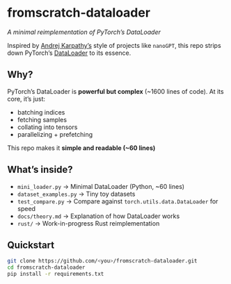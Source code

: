 # fromscratch-dataloader

*A minimal reimplementation of PyTorch’s DataLoader*

Inspired by [Andrej Karpathy’s](https://github.com/karpathy) style of projects like `nanoGPT`, this repo strips down PyTorch’s [DataLoader](https://pytorch.org/docs/stable/data.html#torch.utils.data.DataLoader) to its essence.

## Why?

PyTorch’s DataLoader is **powerful but complex** (~1600 lines of code). At its core, it’s just:
- batching indices
- fetching samples
- collating into tensors
- parallelizing + prefetching

This repo makes it **simple and readable (~60 lines)**

## What’s inside?

- `mini_loader.py` → Minimal DataLoader (Python, ~60 lines)
- `dataset_examples.py` → Tiny toy datasets
- `test_compare.py` → Compare against `torch.utils.data.DataLoader` for speed
- `docs/theory.md` → Explanation of how DataLoader works
- `rust/` →  Work-in-progress Rust reimplementation

## Quickstart

```bash
git clone https://github.com/<you>/fromscratch-dataloader.git
cd fromscratch-dataloader
pip install -r requirements.txt
